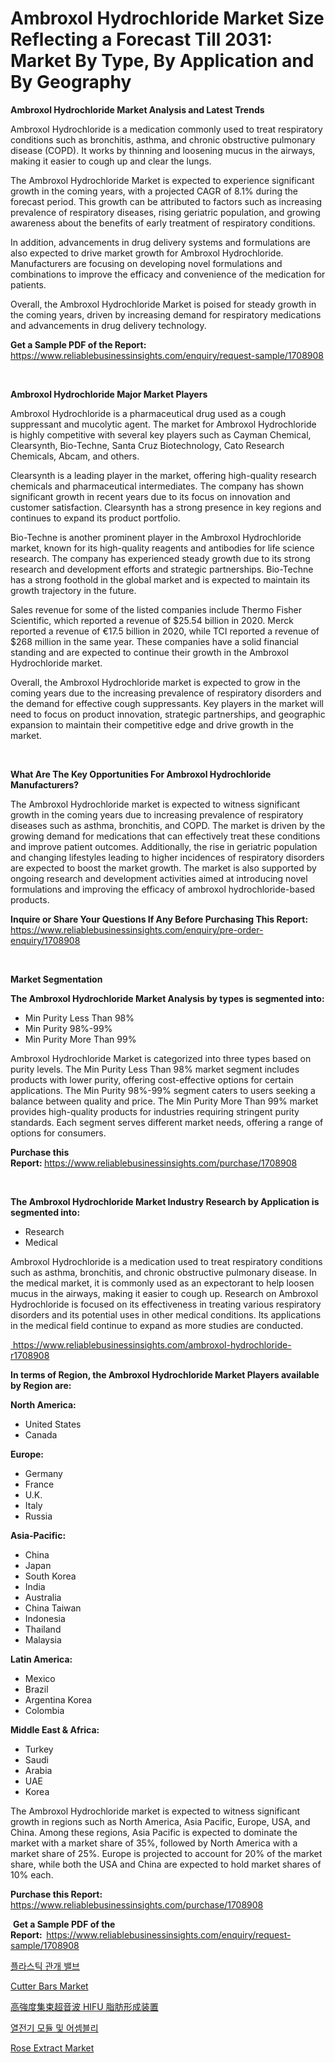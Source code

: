 <p><h1>Ambroxol Hydrochloride Market Size Reflecting a Forecast Till 2031: Market By Type, By Application and By Geography</h1></p><p><strong>Ambroxol Hydrochloride Market Analysis and Latest Trends</strong></p>
<p><p>Ambroxol Hydrochloride is a medication commonly used to treat respiratory conditions such as bronchitis, asthma, and chronic obstructive pulmonary disease (COPD). It works by thinning and loosening mucus in the airways, making it easier to cough up and clear the lungs.</p><p>The Ambroxol Hydrochloride Market is expected to experience significant growth in the coming years, with a projected CAGR of 8.1% during the forecast period. This growth can be attributed to factors such as increasing prevalence of respiratory diseases, rising geriatric population, and growing awareness about the benefits of early treatment of respiratory conditions.</p><p>In addition, advancements in drug delivery systems and formulations are also expected to drive market growth for Ambroxol Hydrochloride. Manufacturers are focusing on developing novel formulations and combinations to improve the efficacy and convenience of the medication for patients.</p><p>Overall, the Ambroxol Hydrochloride Market is poised for steady growth in the coming years, driven by increasing demand for respiratory medications and advancements in drug delivery technology.</p></p>
<p><strong>Get a Sample PDF of the Report:&nbsp;</strong> <a href="https://www.reliablebusinessinsights.com/enquiry/request-sample/1708908">https://www.reliablebusinessinsights.com/enquiry/request-sample/1708908</a></p>
<p>&nbsp;</p>
<p><strong>Ambroxol Hydrochloride Major Market Players</strong></p>
<p><p>Ambroxol Hydrochloride is a pharmaceutical drug used as a cough suppressant and mucolytic agent. The market for Ambroxol Hydrochloride is highly competitive with several key players such as Cayman Chemical, Clearsynth, Bio-Techne, Santa Cruz Biotechnology, Cato Research Chemicals, Abcam, and others.</p><p>Clearsynth is a leading player in the market, offering high-quality research chemicals and pharmaceutical intermediates. The company has shown significant growth in recent years due to its focus on innovation and customer satisfaction. Clearsynth has a strong presence in key regions and continues to expand its product portfolio.</p><p>Bio-Techne is another prominent player in the Ambroxol Hydrochloride market, known for its high-quality reagents and antibodies for life science research. The company has experienced steady growth due to its strong research and development efforts and strategic partnerships. Bio-Techne has a strong foothold in the global market and is expected to maintain its growth trajectory in the future.</p><p>Sales revenue for some of the listed companies include Thermo Fisher Scientific, which reported a revenue of $25.54 billion in 2020. Merck reported a revenue of €17.5 billion in 2020, while TCI reported a revenue of $268 million in the same year. These companies have a solid financial standing and are expected to continue their growth in the Ambroxol Hydrochloride market.</p><p>Overall, the Ambroxol Hydrochloride market is expected to grow in the coming years due to the increasing prevalence of respiratory disorders and the demand for effective cough suppressants. Key players in the market will need to focus on product innovation, strategic partnerships, and geographic expansion to maintain their competitive edge and drive growth in the market.</p></p>
<p>&nbsp;</p>
<p><strong>What Are The Key Opportunities For Ambroxol Hydrochloride Manufacturers?</strong></p>
<p><p>The Ambroxol Hydrochloride market is expected to witness significant growth in the coming years due to increasing prevalence of respiratory diseases such as asthma, bronchitis, and COPD. The market is driven by the growing demand for medications that can effectively treat these conditions and improve patient outcomes. Additionally, the rise in geriatric population and changing lifestyles leading to higher incidences of respiratory disorders are expected to boost the market growth. The market is also supported by ongoing research and development activities aimed at introducing novel formulations and improving the efficacy of ambroxol hydrochloride-based products.</p></p>
<p><strong>Inquire or Share Your Questions If Any Before Purchasing This Report:</strong> <a href="https://www.reliablebusinessinsights.com/enquiry/pre-order-enquiry/1708908">https://www.reliablebusinessinsights.com/enquiry/pre-order-enquiry/1708908</a></p>
<p>&nbsp;</p>
<p><strong>Market Segmentation</strong></p>
<p><strong>The Ambroxol Hydrochloride Market Analysis by types is segmented into:</strong></p>
<p><ul><li>Min Purity Less Than 98%</li><li>Min Purity 98%-99%</li><li>Min Purity More Than 99%</li></ul></p>
<p><p>Ambroxol Hydrochloride Market is categorized into three types based on purity levels. The Min Purity Less Than 98% market segment includes products with lower purity, offering cost-effective options for certain applications. The Min Purity 98%-99% segment caters to users seeking a balance between quality and price. The Min Purity More Than 99% market provides high-quality products for industries requiring stringent purity standards. Each segment serves different market needs, offering a range of options for consumers.</p></p>
<p><strong>Purchase this Report:&nbsp;</strong><a href="https://www.reliablebusinessinsights.com/purchase/1708908">https://www.reliablebusinessinsights.com/purchase/1708908</a></p>
<p>&nbsp;</p>
<p><strong>The Ambroxol Hydrochloride Market Industry Research by Application is segmented into:</strong></p>
<p><ul><li>Research</li><li>Medical</li></ul></p>
<p><p>Ambroxol Hydrochloride is a medication used to treat respiratory conditions such as asthma, bronchitis, and chronic obstructive pulmonary disease. In the medical market, it is commonly used as an expectorant to help loosen mucus in the airways, making it easier to cough up. Research on Ambroxol Hydrochloride is focused on its effectiveness in treating various respiratory disorders and its potential uses in other medical conditions. Its applications in the medical field continue to expand as more studies are conducted.</p></p>
<p><a href="https://www.reliablebusinessinsights.com/ambroxol-hydrochloride-r1708908">&nbsp;https://www.reliablebusinessinsights.com/ambroxol-hydrochloride-r1708908</a></p>
<p><strong>In terms of Region, the Ambroxol Hydrochloride Market Players available by Region are:</strong></p>
<p>
    <p> <strong> North America: </strong>
        <ul>
            <li>United States</li>
            <li>Canada</li>
        </ul>
        </p> 
    <p> <strong> Europe: </strong>
        <ul>
            <li>Germany</li>
            <li>France</li>
            <li>U.K.</li>
            <li>Italy</li>
            <li>Russia</li>
        </ul>
        </p> 
    <p> <strong> Asia-Pacific: </strong>
        <ul>
            <li>China</li>
            <li>Japan</li>
            <li>South Korea</li>
            <li>India</li>
            <li>Australia</li>
            <li>China Taiwan</li>
            <li>Indonesia</li>
            <li>Thailand</li>
            <li>Malaysia</li>
        </ul>
        </p> 
    <p> <strong> Latin America: </strong>
        <ul>
            <li>Mexico</li>
            <li>Brazil</li>
            <li>Argentina Korea</li>
            <li>Colombia</li>
        </ul>
        </p> 
    <p> <strong> Middle East & Africa: </strong>
        <ul>
            <li>Turkey</li>
            <li>Saudi</li>
            <li>Arabia</li>
            <li>UAE</li>
            <li>Korea</li>
        </ul>
    </p>
    </p>
<p><p>The Ambroxol Hydrochloride market is expected to witness significant growth in regions such as North America, Asia Pacific, Europe, USA, and China. Among these regions, Asia Pacific is expected to dominate the market with a market share of 35%, followed by North America with a market share of 25%. Europe is projected to account for 20% of the market share, while both the USA and China are expected to hold market shares of 10% each.</p></p>
<p><strong>Purchase this Report: </strong><a href="https://www.reliablebusinessinsights.com/purchase/1708908">https://www.reliablebusinessinsights.com/purchase/1708908</a></p>
<p>&nbsp;<strong>Get a Sample PDF of the Report:&nbsp;&nbsp;</strong><a href="https://www.reliablebusinessinsights.com/enquiry/request-sample/1708908">https://www.reliablebusinessinsights.com/enquiry/request-sample/1708908</a></p>
<p><strong></strong></p>
<p><p><a href="https://github.com/msujons1512/Market-Research-Report-List-1/blob/main/3390163111993.md">플라스틱 관개 밸브</a></p><p><a href="https://github.com/pjcfca/Market-Research-Report-List-3/blob/main/cutter-bars-market.md">Cutter Bars Market</a></p><p><a href="https://github.com/JaydaWisoky2014/Market-Research-Report-List-1/blob/main/4936574125693.md">高強度集束超音波 HIFU 脂肪形成装置</a></p><p><a href="https://github.com/admichael111/Market-Research-Report-List-1/blob/main/8687469111992.md">열전기 모듈 및 어셈블리</a></p><p><a href="https://issuu.com/reportprime-2/docs/rose-extract-market-size-2030.pptx">Rose Extract Market</a></p></p>